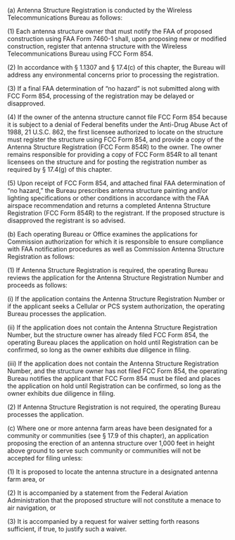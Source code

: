 (a) Antenna Structure Registration is conducted by the Wireless Telecommunications Bureau as follows:

(1) Each antenna structure owner that must notify the FAA of proposed construction using FAA Form 7460-1 shall, upon proposing new or modified construction, register that antenna structure with the Wireless Telecommunications Bureau using FCC Form 854.

(2) In accordance with § 1.1307 and § 17.4(c) of this chapter, the Bureau will address any environmental concerns prior to processing the registration.

(3) If a final FAA determination of “no hazard” is not submitted along with FCC Form 854, processing of the registration may be delayed or disapproved.

(4) If the owner of the antenna structure cannot file FCC Form 854 because it is subject to a denial of Federal benefits under the Anti-Drug Abuse Act of 1988, 21 U.S.C. 862, the first licensee authorized to locate on the structure must register the structure using FCC Form 854, and provide a copy of the Antenna Structure Registration (FCC Form 854R) to the owner. The owner remains responsible for providing a copy of FCC Form 854R to all tenant licensees on the structure and for posting the registration number as required by § 17.4(g) of this chapter.

(5) Upon receipt of FCC Form 854, and attached final FAA determination of “no hazard,” the Bureau prescribes antenna structure painting and/or lighting specifications or other conditions in accordance with the FAA airspace recommendation and returns a completed Antenna Structure Registration (FCC Form 854R) to the registrant. If the proposed structure is disapproved the registrant is so advised.

(b) Each operating Bureau or Office examines the applications for Commission authorization for which it is responsible to ensure compliance with FAA notification procedures as well as Commission Antenna Structure Registration as follows:

(1) If Antenna Structure Registration is required, the operating Bureau reviews the application for the Antenna Structure Registration Number and proceeds as follows:

(i) If the application contains the Antenna Structure Registration Number or if the applicant seeks a Cellular or PCS system authorization, the operating Bureau processes the application.

(ii) If the application does not contain the Antenna Structure Registration Number, but the structure owner has already filed FCC Form 854, the operating Bureau places the application on hold until Registration can be confirmed, so long as the owner exhibits due diligence in filing.

(iii) If the application does not contain the Antenna Structure Registration Number, and the structure owner has not filed FCC Form 854, the operating Bureau notifies the applicant that FCC Form 854 must be filed and places the application on hold until Registration can be confirmed, so long as the owner exhibits due diligence in filing.

(2) If Antenna Structure Registration is not required, the operating Bureau processes the application.

(c) Where one or more antenna farm areas have been designated for a community or communities (see § 17.9 of this chapter), an application proposing the erection of an antenna structure over 1,000 feet in height above ground to serve such community or communities will not be accepted for filing unless:

(1) It is proposed to locate the antenna structure in a designated antenna farm area, or

(2) It is accompanied by a statement from the Federal Aviation Administration that the proposed structure will not constitute a menace to air navigation, or

(3) It is accompanied by a request for waiver setting forth reasons sufficient, if true, to justify such a waiver.
                

